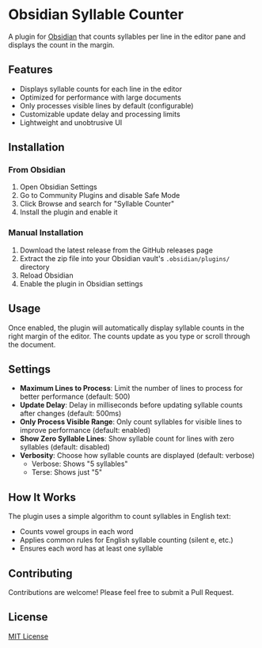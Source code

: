 # Obsidian Syllable Counter

A plugin for [Obsidian](https://obsidian.md) that counts syllables per line in the editor pane and displays the count in the margin.

## Features

- Displays syllable counts for each line in the editor
- Optimized for performance with large documents
- Only processes visible lines by default (configurable)
- Customizable update delay and processing limits
- Lightweight and unobtrusive UI

## Installation

### From Obsidian

1. Open Obsidian Settings
2. Go to Community Plugins and disable Safe Mode
3. Click Browse and search for "Syllable Counter"
4. Install the plugin and enable it

### Manual Installation

1. Download the latest release from the GitHub releases page
2. Extract the zip file into your Obsidian vault's `.obsidian/plugins/` directory
3. Reload Obsidian
4. Enable the plugin in Obsidian settings

## Usage

Once enabled, the plugin will automatically display syllable counts in the right margin of the editor. The counts update as you type or scroll through the document.

## Settings

- **Maximum Lines to Process**: Limit the number of lines to process for better performance (default: 500)
- **Update Delay**: Delay in milliseconds before updating syllable counts after changes (default: 500ms)
- **Only Process Visible Range**: Only count syllables for visible lines to improve performance (default: enabled)
- **Show Zero Syllable Lines**: Show syllable count for lines with zero syllables (default: disabled)
- **Verbosity**: Choose how syllable counts are displayed (default: verbose)
  - Verbose: Shows "5 syllables"
  - Terse: Shows just "5"

## How It Works

The plugin uses a simple algorithm to count syllables in English text:
- Counts vowel groups in each word
- Applies common rules for English syllable counting (silent e, etc.)
- Ensures each word has at least one syllable

## Contributing

Contributions are welcome! Please feel free to submit a Pull Request.

## License

[MIT License](LICENSE)
